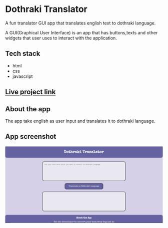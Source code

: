 # Dothraki Translator

A fun translator GUI app that translates english text to dothraki language.

A GUI(Graphical User Interface) is an app that has buttons,texts and other widgets that user uses to interact with the application.

## Tech stack
- html
- css
- javascript

## [Live project link](https://div-dothraki-translator.netlify.app/)

## About the app

The app take english as user input and translates it to dothraki language.

## App screenshot

![app](/screenshot/dothraki-app.JPG)